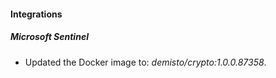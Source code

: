 #### Integrations
##### Microsoft Sentinel
- Updated the Docker image to: *demisto/crypto:1.0.0.87358*.
